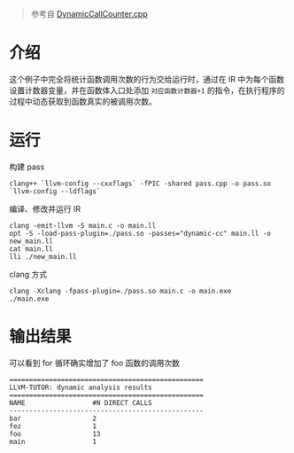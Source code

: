 > 参考自 [DynamicCallCounter.cpp](https://github.com/banach-space/llvm-tutor/blob/main/lib/DynamicCallCounter.cpp)

# 介绍

这个例子中完全将统计函数调用次数的行为交给运行时，通过在 IR 中为每个函数设置计数器变量，并在函数体入口处添加 `对应函数计数器+1` 的指令，在执行程序的过程中动态获取到函数真实的被调用次数。

# 运行

构建 pass

```shell
clang++ `llvm-config --cxxflags` -fPIC -shared pass.cpp -o pass.so `llvm-config --ldflags`
```

编译、修改并运行 IR

```shell
clang -emit-llvm -S main.c -o main.ll
opt -S -load-pass-plugin=./pass.so -passes="dynamic-cc" main.ll -o new_main.ll
cat main.ll
lli ./new_main.ll
```

clang 方式

```shell
clang -Xclang -fpass-plugin=./pass.so main.c -o main.exe
./main.exe
```

# 输出结果

可以看到 for 循环确实增加了 foo 函数的调用次数

```
=================================================
LLVM-TUTOR: dynamic analysis results
=================================================
NAME                 #N DIRECT CALLS
-------------------------------------------------
bar                  2
fez                  1
foo                  13
main                 1
```
